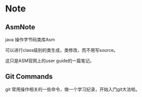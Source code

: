 # Note
## AsmNote
java 操作字节码类库Asm

可以进行class级别的类生成，类修改，而不用写source。

这只是ASM官网上的user guide的一篇笔记。

## Git Commands
git 常用操作相关的一些命令，做一个学习纪录，开始入门git大法啦。


